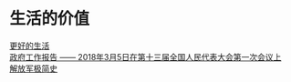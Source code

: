 # 生活的价值    

[ 更好的生活 ](./doc/live_better.md)  
[ 政府工作报告 —— 2018年3月5日在第十三届全国人民代表大会第一次会议上 ](./doc/gover_report.md)  
[ 解放军极简史 ](./doc/8-1.md)  